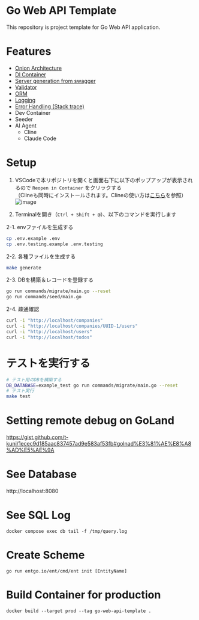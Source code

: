 # Go Web API Template

This repository is project template for Go Web API application.

# Features

* [Onion Architecture](https://jeffreypalermo.com/2008/07/the-onion-architecture-part-1/)
* [DI Container](https://github.com/uber-go/fx)
* [Server generation from swagger](https://github.com/go-swagger/go-swagger)
* [Validator](https://github.com/go-playground/validator)
* [ORM](https://github.com/ent/ent)
* [Logging](https://github.com/sirupsen/logrus)
* [Error Handling (Stack trace)](https://github.com/rotisserie/eris)
* Dev Container
* Seeder
* AI Agent
  * Cline
  * Claude Code

# Setup

1. VSCodeで本リポジトリを開くと画面右下に以下のポップアップが表示されるので `Reopen in Container` をクリックする  
   （Clineも同時にインストールされます。Clineの使い方は[こちら](./how-to-use-cline.md)を参照）　　
   ![image](https://github.com/user-attachments/assets/fc32e2ec-ffbc-403b-a14f-5abd88e26d87)

2. Terminalを開き（`Ctrl + Shift + @`）、以下のコマンドを実行します

2-1. envファイルを生成する

```bash
cp .env.example .env
cp .env.testing.example .env.testing
```

2-2. 各種ファイルを生成する

```bash
make generate
```

2-3. DBを構築＆レコードを登録する

```bash
go run commands/migrate/main.go --reset
go run commands/seed/main.go
```

2-4. 疎通確認

```bash
curl -i "http://localhost/companies"
curl -i "http://localhost/companies/UUID-1/users"
curl -i "http://localhost/users"
curl -i "http://localhost/todos"
```

# テストを実行する

```bash
# テスト用のDBを構築する
DB_DATABASE=example_test go run commands/migrate/main.go --reset
# テスト実行
make test
```

# Setting remote debug on GoLand

https://gist.github.com/t-kuni/1ecec9d185aac837457ad9e583af53fb#golnad%E3%81%AE%E8%A8%AD%E5%AE%9A

# See Database

http://localhost:8080

# See SQL Log

```
docker compose exec db tail -f /tmp/query.log
```

# Create Scheme

```
go run entgo.io/ent/cmd/ent init [EntityName]
```

# Build Container for production

```
docker build --target prod --tag go-web-api-template .
```
